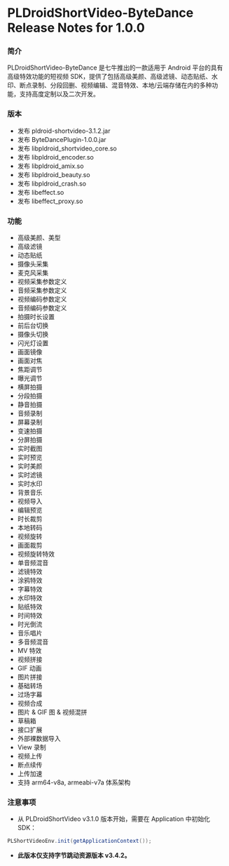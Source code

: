 # PLDroidShortVideo-ByteDance Release Notes for 1.0.0

### 简介
PLDroidShortVideo-ByteDance 是七牛推出的一款适用于 Android 平台的具有高级特效功能的短视频 SDK，提供了包括高级美颜、高级滤镜、动态贴纸、水印、断点录制、分段回删、视频编辑、混音特效、本地/云端存储在内的多种功能，支持高度定制以及二次开发。

### 版本
- 发布 pldroid-shortvideo-3.1.2.jar
- 发布 ByteDancePlugin-1.0.0.jar
- 发布 libpldroid_shortvideo_core.so
- 发布 libpldroid_encoder.so
- 发布 libpldroid_amix.so
- 发布 libpldroid_beauty.so
- 发布 libpldroid_crash.so
- 发布 libeffect.so
- 发布 libeffect_proxy.so

### 功能
- 高级美颜、美型
- 高级滤镜
- 动态贴纸
- 摄像头采集
- 麦克风采集
- 视频采集参数定义
- 音频采集参数定义
- 视频编码参数定义
- 音频编码参数定义
- 拍摄时长设置
- 前后台切换
- 摄像头切换
- 闪光灯设置
- 画面镜像
- 画面对焦
- 焦距调节
- 曝光调节
- 横屏拍摄
- 分段拍摄
- 静音拍摄
- 音频录制
- 屏幕录制
- 变速拍摄
- 分屏拍摄
- 实时截图
- 实时预览
- 实时美颜
- 实时滤镜
- 实时水印
- 背景音乐
- 视频导入
- 编辑预览
- 时长裁剪
- 本地转码
- 视频旋转
- 画面裁剪
- 视频旋转特效
- 单音频混音
- 滤镜特效
- 涂鸦特效
- 字幕特效
- 水印特效
- 贴纸特效
- 时间特效
- 时光倒流
- 音乐唱片
- 多音频混音
- MV 特效
- 视频拼接
- GIF 动画
- 图片拼接
- 基础转场
- 过场字幕
- 视频合成
- 图片 & GIF 图 & 视频混拼
- 草稿箱
- 接口扩展
- 外部裸数据导入
- View 录制
- 视频上传
- 断点续传
- 上传加速
- 支持 arm64-v8a, armeabi-v7a 体系架构

### 注意事项

* 从 PLDroidShortVideo v3.1.0 版本开始，需要在 Application 中初始化 SDK：

```java
PLShortVideoEnv.init(getApplicationContext());
```
* **此版本仅支持字节跳动资源版本 v3.4.2。**